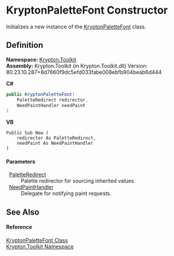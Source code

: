 # KryptonPaletteFont Constructor


Initializes a new instance of the <a href="e2de7581-4ad3-0c77-1320-5afa4a6c15d7.md">KryptonPaletteFont</a> class.



## Definition
**Namespace:** <a href="79d2eac2-21f4-54ff-7552-b20c33c30600.md">Krypton.Toolkit</a>  
**Assembly:** Krypton.Toolkit (in Krypton.Toolkit.dll) Version: 80.23.10.287+8d7660f9dc5efd033fabe008ebfb904beab6d444

**C#**
``` C#
public KryptonPaletteFont(
	PaletteRedirect redirector,
	NeedPaintHandler needPaint
)
```
**VB**
``` VB
Public Sub New ( 
	redirector As PaletteRedirect,
	needPaint As NeedPaintHandler
)
```



#### Parameters
<dl><dt>  <a href="eb4bd14d-b283-a570-c104-b4d55603d473.md">PaletteRedirect</a></dt><dd>Palette redirector for sourcing inherited values</dd><dt>  <a href="33f685bd-f838-7c82-3e84-2827dccd141e.md">NeedPaintHandler</a></dt><dd>Delegate for notifying paint requests.</dd></dl>

## See Also


#### Reference
<a href="e2de7581-4ad3-0c77-1320-5afa4a6c15d7.md">KryptonPaletteFont Class</a>  
<a href="79d2eac2-21f4-54ff-7552-b20c33c30600.md">Krypton.Toolkit Namespace</a>  
